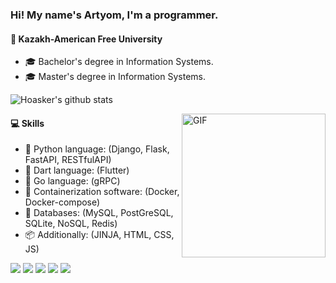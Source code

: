 ### Hi! My name's Artyom, I'm a programmer.

#### :school: Kazakh-American Free University
- :mortar_board: Bachelor's degree in Information Systems. 
- :mortar_board:  Master's degree in Information Systems.

![Hoasker's github stats](https://github-readme-stats.vercel.app/api?username=hoasker&show_icons=true&title_color=fff&icon_color=79ff97&text_color=9f9f9f&bg_color=0d1017)

<img align="right" height="230px" alt="GIF" src="https://miro.medium.com/max/2160/1*9S3JhMtLGiacpNpziWGN1A.gif" />

#### :computer: Skills

* :snake: Python language: (Django, Flask, FastAPI, RESTfulAPI)
* :dart: Dart language: (Flutter)
* :rabbit: Go language: (gRPC)
* :whale: Containerization software: (Docker, Docker-compose)
* :book: Databases: (MySQL, PostGreSQL, SQLite, NoSQL, Redis)
* :package: Additionally: (JINJA, HTML, CSS, JS)

![](https://img.shields.io/badge/OS-Arch_Linux-informational?style=flat&logo=arch&logoColor=white&color=red)
![](https://img.shields.io/badge/Editor-VS_Code-informational?style=flat&logo=arch&logoColor=white&color=red)
![](https://img.shields.io/badge/Code-Python-informational?style=flat&logo=arch&logoColor=white&color=red)
![](https://img.shields.io/badge/Code-Dart-informational?style=flat&logo=arch&logoColor=white&color=red)
![](https://img.shields.io/badge/Code-Go-informational?style=flat&logo=arch&logoColor=white&color=red)

